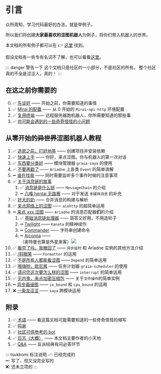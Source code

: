 # 引言

众所周知，学习代码最好的办法，就是举例子。

所以我们将创建**大家最喜欢的涩图机器人**为例子，将你们带入机器人的世界。

本文档的所有例子都可以在 :point_right: [这里](https://github.com/GraiaCommunity/EroEroBot) 找到。

假设文档有一些专有名词不了解，也可以看看[这里](./appendix/terms)。

::: danger 警告一下
这个文档只是社区的一小部分，不是社区的所有。
整个社区真的不全是涩涩人，真的！
:::

## 在这之前你需要的

0. :white_check_mark: [先谈好](../before/Q&A.md) —— 开始之前，你需要知道的事情
1. :white_check_mark: [Mirai 的配置](../before/install_mirai.md) —— 从 0 开始的 `Mirai-api-http` 环境配置
2. :white_check_mark: [复用终端](../before/terminal_multiplexer.md) —— 远程服务器跑机器人，你所需要知道的那些事
3. :white_check_mark: [你可能会遇到的一些奇奇怪怪的小问题](../before/small_questions.md)

## 从零开始的~~异世界~~涩图机器人教程

1. :white_check_mark: [造房之前，打好地基](./create_env.md) —— 创建项目并安装依赖
2. :white_check_mark: [快速上手](./hello_ero.md) —— 你好，来点涩图。你与机器人的第一次对话
3. :white_check_mark: [东西要分类好](./saya.md) —— 模块管理器 `graia-saya` 的使用
4. :white_check_mark: [不要再戳了](./other_event.md) —— `Ariadne` 上各类 `Event` 的简单讲解
5. :heavy_minus_sign: [谁在找我](./multi_events.md) —— 同时需要监听多个事件时候的注意事项
6. :white_check_mark: [关于消息链的故事](./message_chain.md)
   1. :white_check_mark: [消息链是什么链](./message_chain.md) —— `MessageChain` 的介绍
   2. :heavy_minus_sign: [八嘎 hentai 无路赛](./multimedia_message.md) —— 对于发送 `多媒体消息` 的补充
7. :white_check_mark: [好大的奶](./forward_message.md) —— 合并消息的构建与解析
8. :white_check_mark: [来点网络上的涩图](./image_from_internet.md) —— `aiohttp` 的超简单运用
9. :heavy_minus_sign: [来点 xxx 涩图](./message_parser.md) —— `Ariadne` 的消息匹配器**们**的介绍
   1. :white_check_mark: [基础消息链处理器](./_base_parser.md) —— 简答又好用，不用造轮子
   2. :heavy_minus_sign: [Twilight](./twilight.md) —— `Kanata` 的精神续作
   3. :heavy_minus_sign: [Commander](./commander.md) —— 字符串创建命令
   4. :heavy_minus_sign: [Alconna](./alconna.md) —— <MoreInfo words="外  星  来  客"><div style="background: var(--c-bg);border:3px solid var(--c-brand)">（奥特曼也算是外星来客）<img src="/images/alien.webp" style="vertical-align:top"/></div></MoreInfo>
10. :white_check_mark: [看完了吗，我撤回了](./recall_message.md) —— `异步延时` 和 Ariadne 实例的其他方法介绍
11. :white_check_mark: [/斜眼笑](./formatter.md) —— `Formatter` 的运用
12. :white_check_mark: [不是所有人都能看涩图](./depend.md) —— `Depend` 的简单运用
13. :white_check_mark: [哦嗨哟，欧尼酱](./scheduler.md) —— 任务计划器 `graia-scheduler` 的使用
14. :white_check_mark: [请问您这次要怎么样的涩图](./interrupt_control.md) —— `interrupt` 的简单运用
15. :white_check_mark: [无内鬼，来点加密压缩包](./file_operation.md) —— 关于`文件操作`的简单实例
16. :heavy_minus_sign: [异步画~~涩~~图](./async_exec.md) —— `io_bound` 和 `cpu_bound` 的运用
17. :x: [一条龙涩涩](./) —— `saya` 跨模块运用

## 附录

1. :white_check_mark: [术语](../appendix/terms.md) —— 看这篇文档可能需要知道的一些奇奇怪怪的缩写
2. :white_check_mark: [鸣谢](../appendix/credit.md)
3. :white_check_mark: [社区可供参考的 bot](../appendix/awesome_bot.md)
4. :white_check_mark: [日志（大概）](../appendix/inside_story.md) —— 本文档主要作者的小天地
5. :white_check_mark: [Q&A](../appendix/Q&A.md) —— 反派经典有问必答环节

::: tsukkomi 标注说明
:white_check_mark:: 已经完成的  
:heavy_minus_sign:: 写了，但又没完全写的  
:x:: 还未立项的
:::

